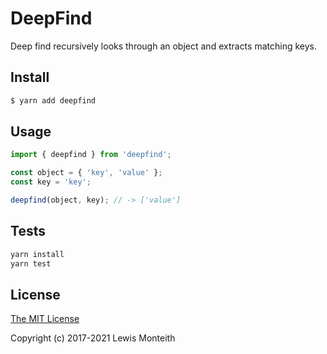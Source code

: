 # DeepFind

Deep find recursively looks through an object and extracts matching keys.

## Install

```bash
$ yarn add deepfind
```

## Usage

```javascript
import { deepfind } from 'deepfind';

const object = { 'key', 'value' };
const key = 'key';

deepfind(object, key); // -> ['value']
```

## Tests

```bash
yarn install
yarn test
```

## License

[The MIT License](http://opensource.org/licenses/MIT)

Copyright (c) 2017-2021 Lewis Monteith
